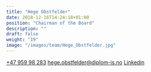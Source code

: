 ```yaml
---
title: "Hege Obstfelder​"
date: 2018-12-16T14:24:18+01:00
position: "Chairman of the Board"
description: ""
draft: false
weight: "19"
image: "/images/team/Hege_Obstfelder.jpg"
---
```

<a class="phoneto" href="tel:+47 959 98 283"><i class="fas fa-phone"></i>+47 959 98 283</a>
<a class="mailto" href="mailto:hege.obstfelder@diplom-is.no "><i class="fas fa-envelope"></i></i>hege.obstfelder@diplom-is.no</a>
<a class="mailto" href="https://www.linkedin.com/in/hege-obstfelder-93208462/"><i class="fab fa-linkedin-in"></i>Linkedin</a>
